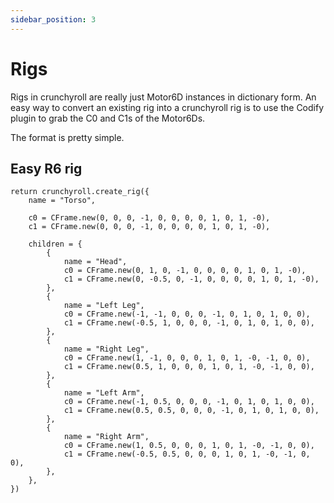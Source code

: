 ```yaml
---
sidebar_position: 3
---
```


# Rigs

Rigs in crunchyroll are really just Motor6D instances in dictionary form. An easy way to convert an existing rig into a crunchyroll rig is to use the Codify plugin to grab the C0 and C1s of the Motor6Ds.

The format is pretty simple.

## Easy R6 rig

```luau
return crunchyroll.create_rig({
	name = "Torso",

	c0 = CFrame.new(0, 0, 0, -1, 0, 0, 0, 0, 1, 0, 1, -0),
	c1 = CFrame.new(0, 0, 0, -1, 0, 0, 0, 0, 1, 0, 1, -0),

	children = {
		{
			name = "Head",
			c0 = CFrame.new(0, 1, 0, -1, 0, 0, 0, 0, 1, 0, 1, -0),
			c1 = CFrame.new(0, -0.5, 0, -1, 0, 0, 0, 0, 1, 0, 1, -0),
		},
		{
			name = "Left Leg",
			c0 = CFrame.new(-1, -1, 0, 0, 0, -1, 0, 1, 0, 1, 0, 0),
			c1 = CFrame.new(-0.5, 1, 0, 0, 0, -1, 0, 1, 0, 1, 0, 0),
		},
		{
			name = "Right Leg",
			c0 = CFrame.new(1, -1, 0, 0, 0, 1, 0, 1, -0, -1, 0, 0),
			c1 = CFrame.new(0.5, 1, 0, 0, 0, 1, 0, 1, -0, -1, 0, 0),
		},
		{
			name = "Left Arm",
			c0 = CFrame.new(-1, 0.5, 0, 0, 0, -1, 0, 1, 0, 1, 0, 0),
			c1 = CFrame.new(0.5, 0.5, 0, 0, 0, -1, 0, 1, 0, 1, 0, 0),
		},
		{
			name = "Right Arm",
			c0 = CFrame.new(1, 0.5, 0, 0, 0, 1, 0, 1, -0, -1, 0, 0),
			c1 = CFrame.new(-0.5, 0.5, 0, 0, 0, 1, 0, 1, -0, -1, 0, 0),
		},
	},
})
```
